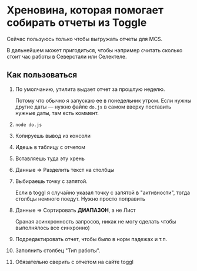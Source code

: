 # Хреновина, которая помогает собирать отчеты из Toggle

Сейчас пользуюсь только чтобы выгружать отчеты для MCS.

В дальнейшем может пригодиться, чтобы например считать сколько стоит час работы в Северстали или Селектеле.

## Как пользоваться

1. По умолчанию, утилита выдает отчет за прошлую неделю. 

    Потому что обычно я запускаю ее в понедельник утром. Если нужны другие даты — нужно файле `do.js` в самом вверху поставить нужные даты, там есть коммент.

1. `node do.js`

1. Копируешь вывод из консоли

1. Идешь в таблицу с отчетом

1. Вставляешь туда эту хрень

1. Данные => Разделить текст на столбцы

1. Выбираешь точку с запятой.
 
    Если в toggl я случайно указал точку с запятой в "активности", тогда столбцы немного поедут. Нужно просто поправить

1. Данные => Сортировать **ДИАПАЗОН**, а не Лист 

    Сраная асинхронность запросов, никак не могу сделать чтобы выполнялось все синхронно)

1. Подредактировать отчет, чтобы было в норм падежах и т.п.

1. Заполнить столбец "Тип работы". 

1. Обязательно сверить с отчетом на сайте toggl